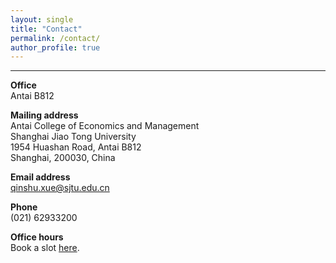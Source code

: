 ```yaml
---
layout: single
title: "Contact"
permalink: /contact/
author_profile: true
---
```

---
**Office**  
Antai B812

**Mailing address**  
Antai College of Economics and Management  
Shanghai Jiao Tong University  
1954 Huashan Road, Antai B812  
Shanghai, 200030, China 


**Email address**  
[qinshu.xue@sjtu.edu.cn](mailto:qinshu.xue@sjtu.edu.cn)

**Phone**  
(021) 62933200

**Office hours**  
Book a slot [here](https://calendly.com/qinshu-xue/30min).
